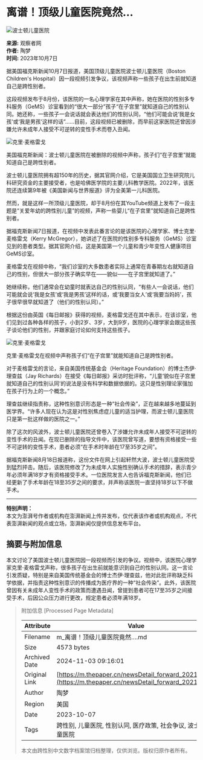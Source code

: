 # 离谱！顶级儿童医院竟然…

![波士顿儿童医院](https://image.thepaper.cn/publish/interaction/image/4/528/321.jpg)

**来源:** 观察者网  
**作者:** 陶梦  
**时间:** 2023年10月7日  

据美国福克斯新闻10月7日报道，美国顶级儿童医院波士顿儿童医院（Boston Children's Hospital）因一段视频引发争议，该视频声称一些孩子在出生前就知道自己是跨性别者。

这段视频发布于8月份，该医院的一名心理学家在其中声称，她在医院的性别多专科服务（GeMS）诊室看到的“很大一部分”孩子“在子宫里”就知道自己的性别认同。她还称，一些孩子一会说话就会表达他们的性别认同，“他们可能会说‘我是女孩’或‘我是男孩’这样的话”……目前，这段视频已被删除，而早前这家医院还曾因涉嫌允许未成年人接受不可逆转的变性手术而卷入丑闻。

![克里·麦格雷戈](https://imagepphcloud.thepaper.cn/pph/image/219/641/466.jpg)

美国福克斯新闻：波士顿儿童医院在被删除的视频中声称，孩子们“在子宫里”就能知道自己是跨性别者。

波士顿儿童医院拥有超150年的历史，据其官网介绍，它是美国国立卫生研究院儿科研究资金的主要接受者，也是哈佛医学院的主要儿科教学医院。2022年，该医院还连续第9年被《美国新闻与世界报道》评为全美第一儿科医院。

然而，就是这样一所顶级儿童医院，却于8月份在其YouTube频道上发布了一段主题是“关爱年幼的跨性别儿童”的视频，声称一些婴儿“在子宫里”就知道自己是跨性别者。

据福克斯新闻7日报道，在视频中发表此番言论的是该医院的心理学家、博士克里·麦格雷戈（Kerry McGregor），她讲述了在医院的性别多专科服务（GeMS）诊室见到的患者类型。据其官网介绍，这是美国第一个儿童和青少年变性人健康项目GeMS诊室。

麦格雷戈在视频中称，“我们诊室的大多数患者实际上通常在青春期左右就知道自己的性别，但很大一部分孩子确实早在——貌似——在子宫里就知道了。”

她继续称，他们通常会在幼童时就表达自己的性别认同，“有些人一会说话，他们可能就会说‘我是女孩’或‘我是男孩’这样的话，或‘我要当女人’或‘我要当妈妈’，孩子很早很早就知道了（他们的性别认同）。”

根据这份由英国《每日邮报》获得的视频，麦格雷戈还在其中表示，在该诊室，他们见到过各种各样的孩子，小到2岁、3岁，大到9岁，医院的心理学家会跟这些孩子谈论他们的性别，并跟家庭讨论如何支持这些孩子。

![克里·麦格雷戈](https://imagepphcloud.thepaper.cn/pph/image/219/641/468.jpg)

克里·麦格雷戈在视频中声称孩子们“在子宫里”就能知道自己是跨性别者。

对于麦格雷戈的言论，来自美国传统基金会（Heritage Foundation）的博士杰伊·理查兹（Jay Richards）在接受《每日邮报》采访时批评称，“儿童‘貌似在子宫里就知道自己的性别认同’的说法是没有科学和数据依据的。这只是性别理论家强加在孩子行为上的一个概念。”

理查兹继续指责称，这种性别意识形态是一种“社会传染”，正在越来越多地蔓延到医学界。“许多人现在认为这是对性别焦虑症儿童的适当护理，而波士顿儿童医院只是第一批这样做的医院之一。”

除了这次的风波外，波士顿儿童医院还曾卷入了涉嫌允许未成年人接受不可逆转的变性手术的丑闻。在现已删除的指导文件中，该医院曾写道，要想有资格接受一些不可逆转的变性手术，患者必须“在手术时年龄在17至35岁之间”。

据福克斯新闻8月18日报道称，这份文件在网上引起轩然大波，波士顿儿童医院受到猛烈抨击。随后，该医院修改了为未成年人实施性别确认手术的措辞，表示青少年必须年满18岁才有资格接受手术。一位医院发言人也告诉福克斯新闻，他们已经更新了手术年龄在18至35岁之间的要求，并声称该医院一直坚持18岁以下不做手术。

---

**特别声明：**  
本文为澎湃号作者或机构在澎湃新闻上传并发布，仅代表该作者或机构观点，不代表澎湃新闻的观点或立场，澎湃新闻仅提供信息发布平台。

## 摘要与附加信息

<!-- tcd_abstract -->
本文讨论了美国波士顿儿童医院因一段视频而引发的争议。视频中，该医院心理学家克里·麦格雷戈声称，很多孩子在出生前就能意识到自己的性别认同。这一言论引发质疑，特别是来自美国传统基金会的博士杰伊·理查兹，他对此批评称缺乏科学依据，并指责这种性别意识的传播成为医疗界的一种“社会传染”。此外，该医院曾因有关未成年人变性手术的政策而遭遇丑闻，曾提到患者可在17至35岁之间接受手术，后因公众压力进行更改，规定患者必须年满18岁。
<!-- tcd_abstract_end -->

> 附加信息 [Processed Page Metadata]
>
> | Attribute       | Value                                  |
> |-----------------|----------------------------------------|
> | Filename        | m_离谱！顶级儿童医院竟然….md                             |
> | Size            | 4573 bytes                           |
> | Archived Date   | 2024-11-03 09:16:01                             |
> | Original Link   | [https://m.thepaper.cn/newsDetail_forward_20219011](https://m.thepaper.cn/newsDetail_forward_20219011)                       |
> | Author          | 陶梦                               |
> | Region          | 美国                               |
> | Date            | 2023-10-07                                 |
> | Tags            | 跨性别, 儿童医院, 性别认同, 医疗政策, 社会争议, 波士顿儿童医院                                 |
>
> 本文由跨性别中文数字档案馆归档整理，仅供浏览。版权归原作者所有。
>